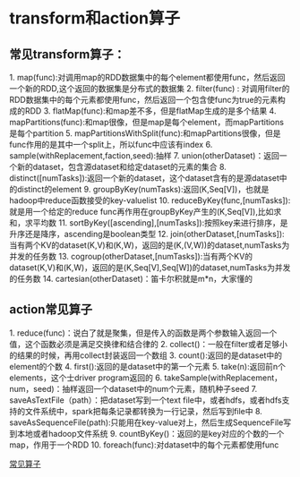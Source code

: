 # transform和action算子


## **常见transform算子：**
1\. map(func):对调用map的RDD数据集中的每个element都使用func，然后返回一个新的RDD,这个返回的数据集是分布式的数据集
2\. filter(func) : 对调用filter的RDD数据集中的每个元素都使用func，然后返回一个包含使func为true的元素构成的RDD
3\. flatMap(func):和map差不多，但是flatMap生成的是多个结果
4\. mapPartitions(func):和map很像，但是map是每个element，而mapPartitions是每个partition
5\. mapPartitionsWithSplit(func):和mapPartitions很像，但是func作用的是其中一个split上，所以func中应该有index
6\. sample(withReplacement,faction,seed):抽样
7\. union(otherDataset)：返回一个新的dataset，包含源dataset和给定dataset的元素的集合
8\. distinct([numTasks]):返回一个新的dataset，这个dataset含有的是源dataset中的distinct的element
9\. groupByKey(numTasks):返回(K,Seq[V])，也就是hadoop中reduce函数接受的key-valuelist
10\. reduceByKey(func,[numTasks]):就是用一个给定的reduce func再作用在groupByKey产生的(K,Seq[V]),比如求和，求平均数
11\. sortByKey([ascending],[numTasks]):按照key来进行排序，是升序还是降序，ascending是boolean类型
12\. join(otherDataset,[numTasks]):当有两个KV的dataset(K,V)和(K,W)，返回的是(K,(V,W))的dataset,numTasks为并发的任务数
13\. cogroup(otherDataset,[numTasks]):当有两个KV的dataset(K,V)和(K,W)，返回的是(K,Seq[V],Seq[W])的dataset,numTasks为并发的任务数
14\. cartesian(otherDataset)：笛卡尔积就是m*n，大家懂的

## **action常见算子**
1\. reduce(func)：说白了就是聚集，但是传入的函数是两个参数输入返回一个值，这个函数必须是满足交换律和结合律的
2\. collect()：一般在filter或者足够小的结果的时候，再用collect封装返回一个数组
3\. count():返回的是dataset中的element的个数
4\. first():返回的是dataset中的第一个元素
5\. take(n):返回前n个elements，这个士driver program返回的
6\. takeSample(withReplacement，num，seed)：抽样返回一个dataset中的num个元素，随机种子seed
7\. saveAsTextFile（path）：把dataset写到一个text file中，或者hdfs，或者hdfs支持的文件系统中，spark把每条记录都转换为一行记录，然后写到file中
8\. saveAsSequenceFile(path):只能用在key-value对上，然后生成SequenceFile写到本地或者hadoop文件系统
9\. countByKey()：返回的是key对应的个数的一个map，作用于一个RDD
10\. foreach(func):对dataset中的每个元素都使用func

[常见算子](https://my.oschina.net/134596/blog/3037972)
